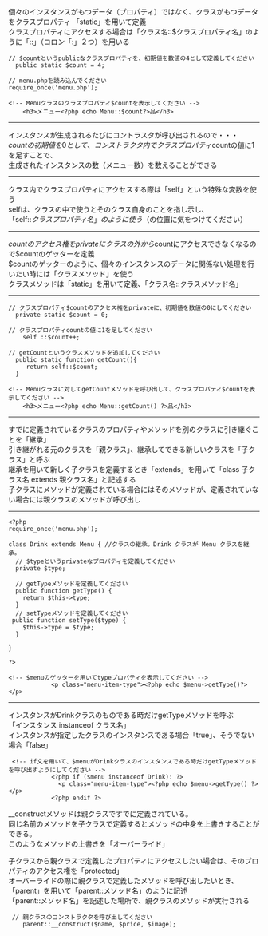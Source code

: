 個々のインスタンスがもつデータ（プロパティ）ではなく、クラスがもつデータをクラスプロパティ 「static」を用いて定義  
クラスプロパティにアクセスする場合は「クラス名::$クラスプロパティ名」のように「::」（コロン「:」２つ）を用いる 
```
// $countというpublicなクラスプロパティを、初期値を数値の4として定義してください
  public static $count = 4;

// menu.phpを読み込んでください
require_once('menu.php');

<!-- Menuクラスのクラスプロパティ$countを表示してください -->
    <h3>メニュー<?php echo Menu::$count?>品</h3>
```
***
インスタンスが生成されるたびにコントラスタが呼び出されるので・・・  
$countの初期値を0として、  
コンストラクタ内でクラスプロパティ$countの値に1を足すことで、  
生成されたインスタンスの数（メニュー数）を数えることができる  
***
クラス内でクラスプロパティにアクセスする際は「self」という特殊な変数を使う  
selfは、クラスの中で使うとそのクラス自身のことを指し示し、  
「self::$クラスプロパティ名」のように使う（$の位置に気をつけてください）  
***
$countのアクセス権をprivateに  
クラスの外から$countにアクセスできなくなるので$countのゲッターを定義  
$countのゲッターのように、個々のインスタンスのデータに関係ない処理を行いたい時には「クラスメソッド」を使う  
クラスメソッドは「static」を用いて定義、「クラス名::クラスメソッド名」  
***
```
// クラスプロパティ$countのアクセス権をprivateに、初期値を数値の0にしてください
  private static $count = 0;

// クラスプロパティcountの値に1を足してください
    self ::$count++;

// getCountというクラスメソッドを追加してください
  public static function getCount(){
     return self::$count;
  }

<!-- Menuクラスに対してgetCountメソッドを呼び出して、クラスプロパティ$countを表示してください -->
    <h3>メニュー<?php echo Menu::getCount() ?>品</h3>
```
***
すでに定義されているクラスのプロパティやメソッドを別のクラスに引き継ぐことを「継承」  
引き継がれる元のクラスを「親クラス」、継承してできる新しいクラスを「子クラス」と呼ぶ  
継承を用いて新しく子クラスを定義するとき「extends」を用いて「class 子クラス名 extends 親クラス名」と記述する  
子クラスにメソッドが定義されている場合にはそのメソッドが、定義されていない場合には親クラスのメソッドが呼び出し  
***
```
<?php 
require_once('menu.php');

class Drink extends Menu { //クラスの継承。Drink クラスが Menu クラスを継承。
  // $typeというprivateなプロパティを定義してください
  private $type;
  
  // getTypeメソッドを定義してください
  public function getType() {
    return $this->type;
  }
  // setTypeメソッドを定義してください
 public function setType($type) {
    $this->type = $type;
  } 
  
}

?>

<!-- $menuのゲッターを用いてtypeプロパティを表示してください -->
            <p class="menu-item-type"><?php echo $menu->getType()?></p>
```
***
インスタンスがDrinkクラスのものである時だけgetTypeメソッドを呼ぶ  
「インスタンス instanceof クラス名」  
インスタンスが指定したクラスのインスタンスである場合「true」、そうでない場合「false」  
```
 <!-- if文を用いて、$menuがDrinkクラスのインスタンスである時だけgetTypeメソッドを呼び出すようにしてください -->
            <?php if ($menu instanceof Drink): ?>
              <p class="menu-item-type"><?php echo $menu->getType() ?></p>
            <?php endif ?>
```
__constructメソッドは親クラスですでに定義されている。  
同じ名前のメソッドを子クラスで定義するとメソッドの中身を上書きすることができる。  
このようなメソッドの上書きを「オーバーライド」  

子クラスから親クラスで定義したプロパティにアクセスしたい場合は、そのプロパティのアクセス権を「protected」  
オーバーライドの際に親クラスで定義したメソッドを呼び出したいとき、  
「parent」を用いて「parent::メソッド名」のように記述  
「parent::メソッド名」を記述した場所で、親クラスのメソッドが実行される  
```
 // 親クラスのコンストラクタを呼び出してください
    parent::__construct($name, $price, $image);
```
